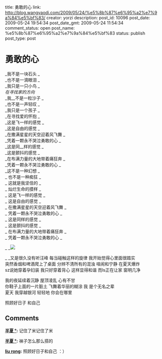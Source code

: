 title: 勇敢的心
link: http://blog.wangyaodi.com/2009/05/24/%e5%8b%87%e6%95%a2%e7%9a%84%e5%bf%83/
creator: yorzi
description: 
post_id: 10096
post_date: 2009-05-24 19:54:34
post_date_gmt: 2009-05-24 11:54:34
comment_status: open
post_name: %e5%8b%87%e6%95%a2%e7%9a%84%e5%bf%83
status: publish
post_type: post

# 勇敢的心

_我不是一块石头 _  
_也不是一滴眼泪 _  
_我只是一只小鸟 _  
_在寻找家的方向_  
_我__不是一粒沙子 _  
_也不是一声轻叹 _  
_我只是一个孩子 _  
_在寻找爱的怀抱 _  
_这是飞一样的感觉 _  
_这是自由的感觉 _  
_在撒满星星的天空迎着风飞舞 _  
_凭着一颗永不哭泣勇敢的心 _  
_这是同__样的感觉 _  
_这是颤抖的感觉 _  
_在布满力量的大地带着痛狂奔 _  
_凭着一颗永不哭泣勇敢的心 _  
_这不是一种幻想 _  
_ 也不是一种痴狂 _  
_ 这就是我坚信的 _  
_ 灿烂生命的摸样 _  
_ 这是飞一样的感觉 _  
_ 这是自由的感觉 _  
_ 在撒满星星的天空迎着风飞舞 _  
_ 凭着一颗永不哭泣勇敢的心 _  
_ 这是同样的感觉 _  
_ 这是颤抖的感觉 _  
_ 在布满力量的大地带着痛狂奔 _  
_ 凭着一颗永不哭泣勇敢的心 _  
  
_ _[![](https://iezecq.blu.livefilestore.com/y1m_8CnIcDwO1QLCOpIhQmePHid2c4VQOdshP6q5PiT9twWQXS2hapda4nL0vPZ0M7joUFsVKas05eKuvqpyCaLoZRuVvTO5ZLGILKDifVd7e2TiCB719wmRG8mhW7fLPGGp2OBVaK4nWexSEq-4M6AIQ/photo20090524.jpg)](https://iezecq.blu.livefilestore.com/y1m_8CnIcDwO1QLCOpIhQmePHid2c4VQOdshP6q5PiT9twWQXS2hapda4nL0vPZ0M7joUFsVKas05eKuvqpyCaLoZRuVvTO5ZLGILKDifVd7e2TiCB719wmRG8mhW7fLPGGp2OBVaK4nWexSEq-4M6AIQ/photo20090524.jpg)  
  
_ _又是很久没有听汪峰 每当碰触这样的旋律 我开始觉得心里面很踏实  
突然香烟和啤酒爬上了桌面 分辨不清所有的混浊 喧闹和宁静 在夏天爆炸  
sz说她穿着孕妇装 我只好穿着背心 这样显得和谐 而ls正在让家 窗明几净  
  
我的夜延续着沉静 屋顶凌乱 心有不甘  
你鞋子上面的一片脏土 飞舞着华丽的糊涂 我 是个无名之辈  
夏天 我穿越银河 轻轻地 你会在哪里  
  
照顾好日子 和自己

## Comments

**[半夏 °](#235 "2009-05-26 04:27:54"):** 记住了米记住了米

**[半夏 °](#236 "2009-05-26 04:27:29"):** 袜子怎么那么搭的

**[liu rong](#237 "2009-05-25 17:25:48"):** 照顾好日子和自己 ：）

